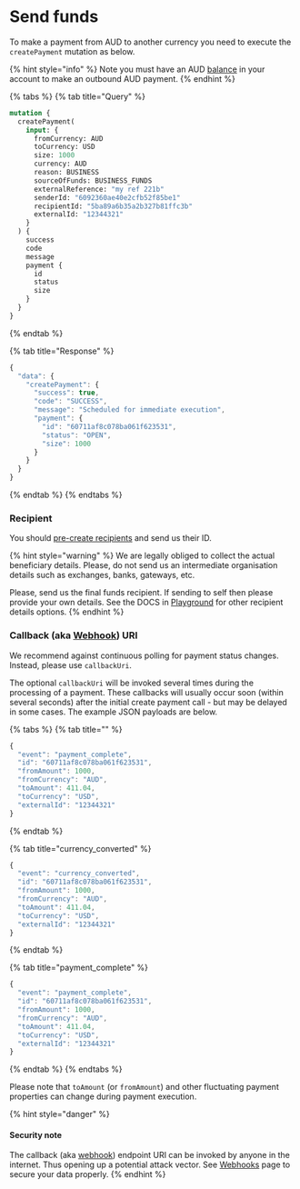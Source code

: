 # Send funds

To make a payment from AUD to another currency you need to execute the `createPayment` mutation as below.&#x20;

{% hint style="info" %}
Note you must have an AUD [balance](../balance.md) in your account to make an outbound AUD payment.
{% endhint %}

{% tabs %}
{% tab title="Query" %}
```graphql
mutation {
  createPayment(
    input: {
      fromCurrency: AUD
      toCurrency: USD
      size: 1000
      currency: AUD
      reason: BUSINESS
      sourceOfFunds: BUSINESS_FUNDS
      externalReference: "my ref 221b"
      senderId: "6092360ae40e2cfb52f85be1"
      recipientId: "5ba89a6b35a2b327b81ffc3b"
      externalId: "12344321"
    }
  ) {
    success
    code
    message
    payment {
      id
      status
      size
    }
  }
}
```
{% endtab %}

{% tab title="Response" %}
```javascript
{
  "data": {
    "createPayment": {
      "success": true,
      "code": "SUCCESS",
      "message": "Scheduled for immediate execution",
      "payment": {
        "id": "60711af8c078ba061f623531",
        "status": "OPEN",
        "size": 1000
      }
    }
  }
}
```
{% endtab %}
{% endtabs %}

### Recipient

You should [pre-create recipients](../recipients/#create-a-recipient) and send us their ID.

{% hint style="warning" %}
We are legally obliged to collect the actual beneficiary details. Please, do not send us an intermediate organisation details such as exchanges, banks, gateways, etc.

Please, send us the final funds recipient. If sending to self then please provide your own details. See the DOCS in [Playground](https://api.flash-fx.com) for other recipient details options.
{% endhint %}

### Callback (aka [Webhook](../webhooks/adhoc-webhooks.md)) URI

We recommend against continuous polling for payment status changes. Instead, please use `callbackUri`.

The optional `callbackUri` will be invoked several times during the processing of a payment. These callbacks will usually occur soon (within several seconds) after the initial create payment call - but may be delayed in some cases. The example JSON payloads are below.

{% tabs %}
{% tab title="" %}
```javascript
{
  "event": "payment_complete",
  "id": "60711af8c078ba061f623531",
  "fromAmount": 1000,
  "fromCurrency": "AUD",
  "toAmount": 411.04,
  "toCurrency": "USD",
  "externalId": "12344321"
}
```
{% endtab %}

{% tab title="currency_converted" %}
```javascript
{
  "event": "currency_converted",
  "id": "60711af8c078ba061f623531",
  "fromAmount": 1000,
  "fromCurrency": "AUD",
  "toAmount": 411.04,
  "toCurrency": "USD",
  "externalId": "12344321"
}
```
{% endtab %}

{% tab title="payment_complete" %}
```javascript
{
  "event": "payment_complete",
  "id": "60711af8c078ba061f623531",
  "fromAmount": 1000,
  "fromCurrency": "AUD",
  "toAmount": 411.04,
  "toCurrency": "USD",
  "externalId": "12344321"
}
```
{% endtab %}
{% endtabs %}

Please note that `toAmount` (or `fromAmount`) and other fluctuating payment properties can change during payment execution.

{% hint style="danger" %}
#### Security note

The callback (aka [webhook](../webhooks/adhoc-webhooks.md)) endpoint URI can be invoked by anyone in the internet. Thus opening up a potential attack vector. See [Webhooks](../webhooks/adhoc-webhooks.md) page to secure your data properly.
{% endhint %}
